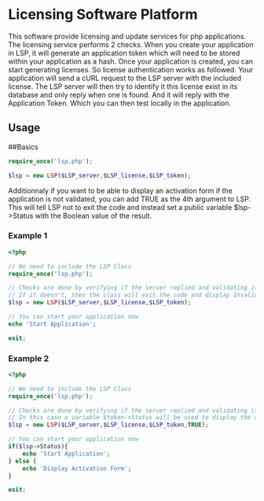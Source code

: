 # Licensing Software Platform

This software provide licensing and update services for php applications. The licensing service performs 2 checks. When you create your application in LSP, it will generate an application token which will need to be stored within your application as a hash. Once your application is created, you can start generating licenses. So license authentication works as followed. Your application will send a cURL request to the LSP server with the included license. The LSP server will then try to identify it this license exist in its database and only reply when one is found. And it will reply with the Application Token. Which you can then test locally in the application.

## Usage

##Basics
```php
require_once('lsp.php');

$lsp = new LSP($LSP_server,$LSP_license,$LSP_token);
```

Additionnaly if you want to be able to display an activation form if the application is not validated, you can add TRUE as the 4th argument to LSP. This will tell LSP not to exit the code and instead set a public variable $lsp->Status with the Boolean value of the result.

### Example 1
```php
<?php

// We need to include the LSP Class
require_once('lsp.php');

// Checks are done by verifying if the server replied and validating it's reply against the hash.
// If it doesn't, then the class will exit the code and display Invalid License
$lsp = new LSP($LSP_server,$LSP_license,$LSP_token);

// You can start your application now
echo 'Start Application';

exit;
```

### Example 2
```php
<?php

// We need to include the LSP Class
require_once('lsp.php');

// Checks are done by verifying if the server replied and validating it's reply against the hash.
// In this case a variable $token->Status will be used to display the application or display an activation form instead.
$lsp = new LSP($LSP_server,$LSP_license,$LSP_token,TRUE);

// You can start your application now
if($lsp->Status){
	echo 'Start Application';
} else {
	echo 'Display Activation Form';
}

exit;
```
